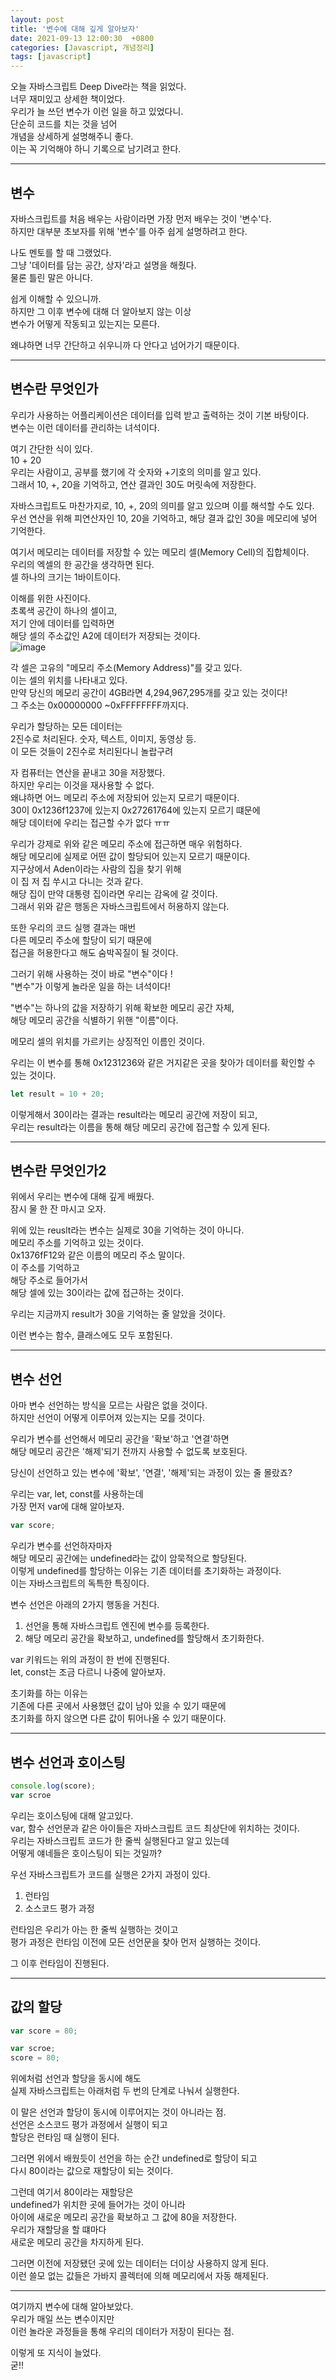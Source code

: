 ```yaml
---
layout: post
title: '변수에 대해 깊게 알아보자'
date: 2021-09-13 12:00:30  +0800
categories: [Javascript, 개념정리]
tags: [javascript]
---
```


오늘 자바스크립트 Deep Dive라는 책을 읽었다.  
너무 재미있고 상세한 책이었다.  
우리가 늘 쓰던 변수가 이런 일을 하고 있었다니.  
단순히 코드를 치는 것을 넘어  
개념을 상세하게 설명해주니 좋다.  
이는 꼭 기억해야 하니 기록으로 남기려고 한다.  


---

## **변수**  

자바스크립트를 처음 배우는 사람이라면 가장 먼저 배우는 것이 '변수'다.  
하지만 대부분 초보자를 위해 '변수'를 아주 쉽게 설명하려고 한다.  

나도 멘토를 할 때 그랬었다.  
그냥 '데이터를 담는 공간, 상자'라고 설명을 해줬다.  
물론 틀린 말은 아니다.  

쉽게 이해할 수 있으니까.  
하지만 그 이후 변수에 대해 더 알아보지 않는 이상  
변수가 어떻게 작동되고 있는지는 모른다.  

왜냐하면 너무 간단하고 쉬우니까 다 안다고 넘어가기 때문이다.  

---

## **변수란 무엇인가**  

우리가 사용하는 어플리케이션은 데이터를 입력 받고 출력하는 것이 기본 바탕이다.  
변수는 이런 데이터를 관리하는 녀석이다.  

여기 간단한 식이 있다.  
10 + 20  
우리는 사람이고, 공부를 했기에 각 숫자와 +기호의 의미를 알고 있다.  
그래서 10, +, 20을 기억하고, 연산 결과인 30도 머릿속에 저장한다.  

자바스크립트도 마찬가지로, 10, +, 20의 의미를 알고 있으며 이를 해석할 수도 있다.  
우선 연산을 위해 피연산자인 10, 20을 기억하고, 해당 결과 값인 30을 메모리에 넣어 기억한다.  

여기서 메모리는 데이터를 저장할 수 있는 메모리 셀(Memory Cell)의 집합체이다.  
우리의 엑셀의 한 공간을 생각하면 된다.  
셀 하나의 크기는 1바이트이다.  

이해를 위한 사진이다.  
초록색 공간이 하나의 셀이고,  
저기 안에 데이터를 입력하면  
해당 셀의 주소값인 A2에 데이터가 저장되는 것이다.  
![image](/assets/img/sample/variable1.png)  

각 셀은 고유의 "메모리 주소(Memory Address)"를 갖고 있다.  
이는 셀의 위치를 나타내고 있다.  
만약 당신의 메모리 공간이 4GB라면 4,294,967,295개를 갖고 있는 것이다!  
그 주소는 0x00000000 ~0xFFFFFFFF까지다.  

우리가 할당하는 모든 데이터는  
2진수로 처리된다.  숫자, 텍스트, 이미지, 동영상 등.  
이 모든 것들이 2진수로 처리된다니 놀랍구려  

자 컴퓨터는 연산을 끝내고 30을 저장했다.  
하지만 우리는 이것을 재사용할 수 없다.  
왜냐하면 어느 메모리 주소에 저장되어 있는지 모르기 때문이다.  
30이 0x1236f1237에 있는지 0x27261764에 있는지 모르기 떄문에  
해당 데이터에 우리는 접근할 수가 없다 ㅠㅠ  

우리가 강제로 위와 같은 메모리 주소에 접근하면 매우 위험하다.  
해당 메모리에 실제로 어떤 값이 할당되어 있는지 모르기 때문이다.  
지구상에서 Aden이라는 사람의 집을 찾기 위해  
이 집 저 집 쑤시고 다니는 것과 같다.  
해당 집이 만약 대통령 집이라면 우리는 감옥에 갈 것이다.  
그래서 위와 같은 행동은 자바스크립트에서 허용하지 않는다.  

또한 우리의 코드 실행 결과는 매번  
다른 메모리 주소에 할당이 되기 때문에  
접근을 허용한다고 해도 숨박꼭질이 될 것이다.  

그러기 위해 사용하는 것이 바로 "변수"이다 !  
"변수"가 이렇게 놀라운 일을 하는 녀석이다!  

"변수"는 하나의 값을 저장하기 위해 확보한 메모리 공간 자체,  
해당 메모리 공간을 식별하기 위핸 "이름"이다.  

메모리 셀의 위치를 가르키는 상징적인 이름인 것이다.  

우리는 이 변수를 통해 0x1231236와 같은 거지같은 곳을 찾아가 데이터를 확인할 수 있는 것이다.  

```js
let result = 10 + 20;
```  

이렇게해서 30이라는 결과는 result라는 메모리 공간에 저장이 되고,  
우리는 result라는 이름을 통해 해당 메모리 공간에 접근할 수 있게 된다.  

--- 

## **변수란 무엇인가2**  

위에서 우리는 변수에 대해 깊게 배웠다.  
잠시 물 한 잔 마시고 오자.  

위에 있는 reuslt라는 변수는 실제로 30을 기억하는 것이 아니다.  
메모리 주소를 기억하고 있는 것이다.  
0x1376fF12와 같은 이름의 메모리 주소 말이다.  
이 주소를 기억하고  
해당 주소로 들어가서  
해당 셀에 있는 30이라는 값에 접근하는 것이다.  

우리는 지금까지 result가 30을 기억하는 줄 알았을 것이다.  

이런 변수는 함수, 클래스에도 모두 포함된다.  

---

## **변수 선언**  

아마 변수 선언하는 방식을 모르는 사람은 없을 것이다.  
하지만 선언이 어떻게 이루어져 있는지는 모를 것이다.  

우리가 변수를 선언해서 메모리 공간을 '확보'하고 '연결'하면  
해당 메모리 공간은 '해제'되기 전까지 사용할 수 없도록 보호된다.  

당신이 선언하고 있는 변수에 '확보', '연결', '해제'되는 과정이 있는 줄 몰랐죠?  

우리는 var, let, const를 사용하는데  
가장 먼저 var에 대해 알아보자.  

```js
var score; 
```  

우리가 변수를 선언하자마자  
해당 메모리 공간에는 undefined라는 값이 암묵적으로 할당된다.  
이렇게 undefined를 할당하는 이유는 기존 데이터를 초기화하는 과정이다.  
이는 자바스크립트의 독특한 특징이다.  

변수 선언은 아래의 2가지 행동을 거친다.  
1. 선언을 통해 자바스크립트 엔진에 변수를 등록한다.  
2. 해당 메모리 공간을 확보하고, undefined를 할당해서 초기화한다.  

var 키워드는 위의 과정이 한 번에 진행된다.  
let, const는 조금 다르니 나중에 알아보자.  

초기화를 하는 이유는  
기존에 다른 곳에서 사용했던 값이 남아 있을 수 있기 때문에  
초기화를 하지 않으면 다른 값이 튀어나올 수 있기 때문이다.  

---  

## **변수 선언과 호이스팅**  

```js
console.log(score);
var scroe
```

우리는 호이스팅에 대해 알고있다.  
var, 함수 선언문과 같은 아이들은 자바스크립트 코드 최상단에 위치하는 것이다.  
우리는 자바스크립트 코드가 한 줄씩 실행된다고 알고 있는데  
어떻게 얘네들은 호이스팅이 되는 것일까?  

우선 자바스크립트가 코드를 실행은 2가지 과정이 있다.  
1. 런타임  
2. 소스코드 평가 과정  

런타임은 우리가 아는 한 줄씩 실행하는 것이고  
평가 과정은 런타임 이전에 모든 선언문을 찾아 먼저 실행하는 것이다.  

그 이후 런타임이 진행된다.  

---  

## **값의 할당**  

```js
var score = 80;

var scroe;
score = 80;
```

위에처럼 선언과 할당을 동시에 해도  
실제 자바스크립트는 아래처럼 두 번의 단계로 나눠서 실행한다.  

이 말은 선언과 할당이 동시에 이루어지는 것이 아니라는 점.  
선언은 소스코드 평가 과정에서 실행이 되고  
할당은 런타임 때 실행이 된다.  

그러면 위에서 배웠듯이 선언을 하는 순간 undefined로 할당이 되고  
다시 80이라는 값으로 재할당이 되는 것이다.  

그런데 여기서 80이라는 재할당은  
undefined가 위치한 곳에 들어가는 것이 아니라  
아이에 새로운 메모리 공간을 확보하고 그 값에 80을 저장한다.  
우리가 재할당을 할 떄마다  
새로운 메모리 공간을 차지하게 된다.  

그러면 이전에 저장됐던 곳에 있는 데이터는 더이상 사용하지 않게 된다.  
이런 쓸모 없는 값들은 가바지 콜렉터에 의해 메모리에서 자동 해제된다.  

---  

여기까지 변수에 대해 알아보았다.  
우리가 매일 쓰는 변수이지만  
이런 놀라운 과정들을 통해 우리의 데이터가 저장이 된다는 점.  

이렇게 또 지식이 늘었다.  
굳!!  


